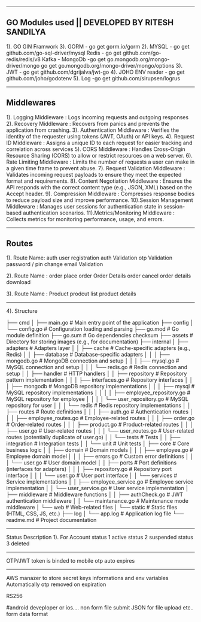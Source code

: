 ------------------------------------------------------------------------------------------------------------------------------------------------------------------------------------------------
GO Modules used || DEVELOPED BY RITESH SANDILYA
------------------------------------------------------------------------------------------------------------------------------------------------------------------------------------------------
1). GO GIN Framwork
3). GORM - go get gorm.io/gorm
2). MYSQL - go get github.com/go-sql-driver/mysql
    Redis - go get github.com/go-redis/redis/v8
    Kafka -
    MongoDb -go get go.mongodb.org/mongo-driver/mongo
	         go get go.mongodb.org/mongo-driver/mongo/options
3). JWT - go get github.com/dgrijalva/jwt-go
4). JOHO ENV reader - go get github.com/joho/godotenv
5). Log -go get github.com/sirupsen/logrus



------------------------------------------------------------------------------------------------------------------------------------------------------------------------------------------------
Middlewares
------------------------------------------------------------------------------------------------------------------------------------------------------------------------------------------------
1). Logging Middleware : Logs incoming requests and outgoing responses
2). Recovery Middleware : Recovers from panics and prevents the application from crashing.
3). Authentication Middleware : Verifies the identity of the requester using tokens (JWT, OAuth) or API keys.
4). Request ID Middleware : Assigns a unique ID to each request for easier tracking and correlation across services
5). CORS Middleware : Handles Cross-Origin Resource Sharing (CORS) to allow or restrict resources on a web server.
6). Rate Limiting Middleware : Limits the number of requests a user can make in a given time frame to prevent abuse.
7). Request Validation Middleware : Validates incoming request payloads to ensure they meet the expected format and requirements.
8). Content Negotiation Middleware : Ensures the API responds with the correct content type (e.g., JSON, XML) based on the Accept header.
9). Compression Middleware : Compresses response bodies to reduce payload size and improve performance.
10).Session Management Middleware : Manages user sessions for authentication state in session-based authentication scenarios.
11).Metrics/Monitoring Middleware : Collects metrics for monitoring performance, usage, and errors.

------------------------------------------------------------------------------------------------------------------------------------------------------------------------------------------------
Routes
------------------------------------------------------------------------------------------------------------------------------------------------------------------------------------------------
1). Route Name: auth
    user registration
    auth Validation
    otp Validation
    password / pin change
    email Validation

2). Route Name : order
    place order
    Order Details
    order cancel
    order details download

3). Route Name : Product
    prodcut list
    product details

------------------------------------------------------------------------------------------------------------------------------------------------------------------------------------------------
4). Structure

├── cmd
│   ├── main.go                    # Main entry point of the application
├── config
│   └── config.go                  # Configuration loading and parsing
├── go.mod                         # Go module definition
├── go.sum                         # Go dependencies checksum
├── assets                         # Directory for storing images (e.g., for documentation)
├── internal
│   ├── adapters                   # Adapters layer
│   │   ├── cache                  # Cache-specific adapters (e.g., Redis)
│   │   ├── database               # Database-specific adapters
│   │   │   ├── mongodb.go         # MongoDB connection and setup
│   │   │   ├── mysql.go           # MySQL connection and setup
│   │   │   └── redis.go           # Redis connection and setup
│   │   ├── handler                # HTTP handlers
│   │   ├── repository             # Repository pattern implementation
│   │   │   ├── interfaces.go      # Repository interfaces
│   │   │   ├── mongodb            # MongoDB repository implementations
│   │   │   ├── mysql              # MySQL repository implementations
│   │   │   │   ├── employee_repository.go  # MySQL repository for employee
│   │   │   │   └── user_repository.go      # MySQL repository for user
│   │   │   └── redis              # Redis repository implementations
│   │   ├── routes                 # Route definitions
│   │   │   ├── auth.go            # Authentication routes
│   │   │   ├── employee_routes.go # Employee-related routes
│   │   │   ├── order.go           # Order-related routes
│   │   │   ├── product.go         # Product-related routes
│   │   │   ├── user.go            # User-related routes
│   │   │   └── user_routes.go     # User-related routes (potentially duplicate of user.go)
│   │   └── tests                  # Tests
│   │       ├── integration        # Integration tests
│   │       └── unit               # Unit tests
│   ├── core                       # Core business logic
│   │   ├── domain                 # Domain models
│   │   │   ├── employee.go        # Employee domain model
│   │   │   ├── errors.go          # Custom error definitions
│   │   │   └── user.go            # User domain model
│   │   ├── ports                  # Port definitions (interfaces for adapters)
│   │   │   ├── repository.go      # Repository port interface
│   │   │   └── user.go            # User port interface
│   │   └── services               # Service implementations
│   │       ├── employee_service.go # Employee service implementation
│   │       └── user_service.go    # User service implementation
│   ├── middleware                 # Middleware functions
│   │   ├── authCheck.go           # JWT authentication middleware
│   │   └── maintanance.go         # Maintenance mode middleware
│   └── web                        # Web-related files
│       └── static                 # Static files (HTML, CSS, JS, etc.)
├── log
│   └── app.log                    # Application log file
└── readme.md                      # Project documentation


----------------------------------------------------------------------------------------
Status Description
1). For Account
    status 1  active
    status 2 suspended
    status 3 deleted

--------------------------------------------------------------------------------------
OTP/JWT token is binded to mobile
otp auto expires

--------------------------------------------------------------------------------------

AWS manazer to store secret keys informations and env variables
Automatically otp removed on expiration


RS256


#android deveploper or ios.... non form file submit JSON
for file upload etc.. form data format

     
